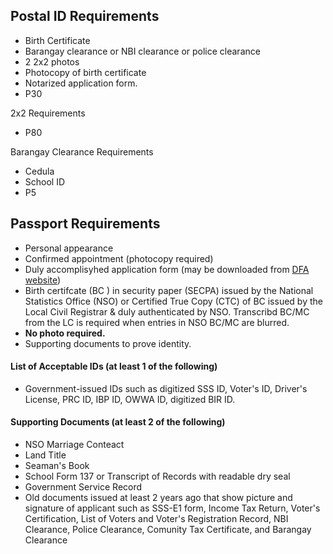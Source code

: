 ## Postal ID Requirements
- Birth Certificate
- Barangay clearance or NBI clearance or police clearance
- 2 2x2 photos
- Photocopy of birth certificate
- Notarized application form.
- P30

2x2 Requirements
- P80

Barangay Clearance Requirements
- Cedula
- School ID
- P5

## Passport Requirements

- Personal appearance
- Confirmed appointment (photocopy required)
- Duly accomplisyhed application form (may be downloaded from [DFA website](dfa.gov.ph))
- Birth certifcate (BC ) in security paper (SECPA) issued by the National Statistics Office (NSO) or Certified True Copy (CTC) of BC issued by the Local Civil Registrar & duly authenticated by NSO. Transcribd BC/MC from the LC is required when entries in NSO BC/MC are blurred.
- __No photo required.__
- Supporting documents to prove identity.

#### List of Acceptable IDs (at least 1 of the following)
- Government-issued IDs such as digitized SSS ID, Voter's ID, Driver's License, PRC ID, IBP ID, OWWA ID, digitized BIR ID.

#### Supporting Documents (at least 2 of the following)
- NSO Marriage Conteact
- Land Title
- Seaman's Book
- School Form 137 or Transcript of Records with readable dry seal
- Government Service Record
- Old documents issued at least 2 years ago that show picture and signature of applicant such as SSS-E1 form, Income Tax Return, Voter's Certification, List of Voters and Voter's Registration Record, NBI Clearance, Police Clearance, Comunity Tax Certificate, and Barangay Clearance